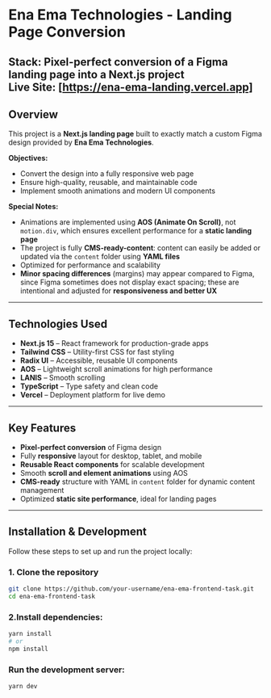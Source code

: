# Ena Ema Technologies - Landing Page Conversion
**Stack:** Pixel-perfect conversion of a Figma landing page into a Next.js project   
**Live Site:** [https://ena-ema-landing.vercel.app]  
---

## Overview

This project is a **Next.js landing page** built to exactly match a custom Figma design provided by **Ena Ema Technologies**.  

**Objectives:**  
- Convert the design into a fully responsive web page  
- Ensure high-quality, reusable, and maintainable code  
- Implement smooth animations and modern UI components  

**Special Notes:**  
- Animations are implemented using **AOS (Animate On Scroll)**, not `motion.div`, which ensures excellent performance for a **static landing page**  
- The project is fully **CMS-ready-content**: content can easily be added or updated via the `content` folder using **YAML files**  
- Optimized for performance and scalability  
- **Minor spacing differences** (margins) may appear compared to Figma, since Figma sometimes does not display exact spacing; these are intentional and adjusted for **responsiveness and better UX**

---

## Technologies Used

- **Next.js 15** – React framework for production-grade apps  
- **Tailwind CSS** – Utility-first CSS for fast styling  
- **Radix UI** – Accessible, reusable UI components  
- **AOS** – Lightweight scroll animations for high performance  
- **LANIS** – Smooth scrolling  
- **TypeScript** – Type safety and clean code  
- **Vercel** – Deployment platform for live demo  

---

## Key Features

- **Pixel-perfect conversion** of Figma design  
- Fully **responsive** layout for desktop, tablet, and mobile  
- **Reusable React components** for scalable development  
- Smooth **scroll and element animations** using AOS  
- **CMS-ready** structure with YAML in `content` folder for dynamic content management  
- Optimized **static site performance**, ideal for landing pages  

---

## Installation & Development

Follow these steps to set up and run the project locally:

### 1. Clone the repository
```bash
git clone https://github.com/your-username/ena-ema-frontend-task.git
cd ena-ema-frontend-task
```
### 2.Install dependencies:
```bash
yarn install
# or 
npm install
```

### Run the development server:
```bash
yarn dev
```
